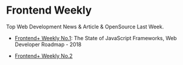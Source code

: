 # Frontend Weekly

Top Web Development News & Article & OpenSource Last Week.

* [Frontend+ Weekly No.1](./2018/1/1.2-en.md): The State of JavaScript Frameworks, Web Developer Roadmap - 2018

* [Frontend+ Weekly No.2](./2018/1/1.3-en.md)
